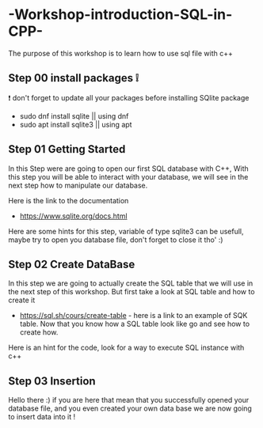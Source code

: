 # -Workshop-introduction-SQL-in-CPP-

The purpose of this workshop is to learn how to use sql file with c++


## Step 00 install packages :grey_exclamation:

:exclamation: don't forget to update all your packages before installing SQlite package

- sudo dnf install sqlite  || using dnf
- sudo apt install sqlite3 || using apt


## Step 01 Getting Started

In this Step were are going to open our first SQL database with C++,
With this step you will be able to interact with your database, we will see in the next step how to manipulate our database.

Here is the link to the documentation 
- https://www.sqlite.org/docs.html


Here are some hints for this step, variable of type sqlite3 can be usefull, maybe try to open you database file, don't forget to close it tho' :)


## Step 02 Create DataBase

In this step we are going to actually create the SQL table that we will use in the next step of this workshop.
But first take a look at SQL table and how to create it
- https://sql.sh/cours/create-table - here is a link to an example of SQK table.
Now that you know how a SQL table look like go and see how to create how.

Here is an hint for the code, look for a way to execute SQL instance with c++


## Step 03 Insertion 

Hello there :) if you are here that mean that you successfully opened your database file, and you even created your own data base we are now going to insert data into it !


